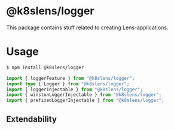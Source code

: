 # @k8slens/logger

This package contains stuff related to creating Lens-applications. 

# Usage

```bash
$ npm install @k8slens/logger
```

```typescript
import { loggerFeature } from "@k8slens/logger";
import type { Logger } from "@k8slens/logger";
import { loggerInjectable } from "@k8slens/logger";
import { winstonLoggerInjectable } from "@k8slens/logger";
import { prefixedLoggerInjectable } from "@k8slens/logger";
```

## Extendability
